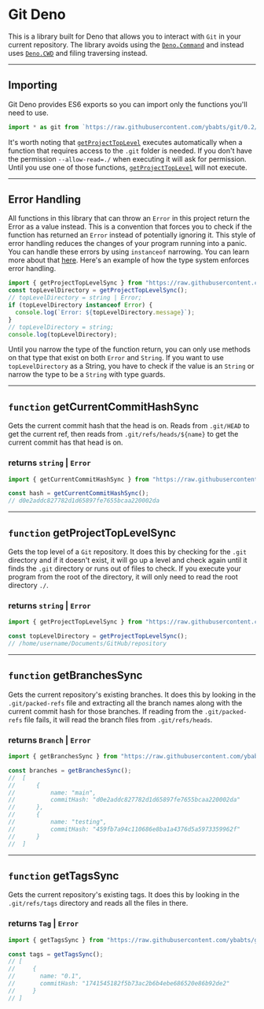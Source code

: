 # Git Deno

This is a library built for Deno that allows you to interact with `Git` in your
current repository. The library avoids using the
[`Deno.Command`](https://deno.land/api@v1.34.1?unstable=&s=Deno.Command) and
instead uses [`Deno.CWD`](https://deno.land/api@v1.34.1?unstable=&s=Deno.cwd)
and filing traversing instead.

---

## Importing

Git Deno provides ES6 exports so you can import only the functions you'll need
to use.

```ts
import * as git from `https://raw.githubusercontent.com/ybabts/git/0.2/src/mod.ts`;
```

It's worth noting that [`getProjectTopLevel`](#function-getprojecttoplevelsync)
executes automatically when a function that requires access to the `.git` folder
is needed. If you don't have the permission `--allow-read=./` when executing it
will ask for permission. Until you use one of those functions,
[`getProjectTopLevel`](#function-getprojecttoplevelsync) will not execute.

---

## Error Handling

All functions in this library that can throw an `Error` in this project return
the Error as a value instead. This is a convention that forces you to check if
the function has returned an `Error` instead of potentially ignoring it. This
style of error handling reduces the changes of your program running into a
panic. You can handle these errors by using `instanceof` narrowing. You can
learn more about that
[here](https://www.typescriptlang.org/docs/handbook/2/narrowing.html#instanceof-narrowing).
Here's an example of how the type system enforces error handling.

```ts
import { getProjectTopLevelSync } from "https://raw.githubusercontent.com/ybabts/git/0.2/src/mod.ts";
const topLevelDirectory = getProjectTopLevelSync();
// topLevelDirectory = string | Error;
if (topLevelDirectory instanceof Error) {
  console.log(`Error: ${topLevelDirectory.message}`);
}
// topLevelDirectory = string;
console.log(topLevelDirectory);
```

Until you narrow the type of the function return, you can only use methods on
that type that exist on both `Error` and `String`. If you want to use
`topLevelDirectory` as a String, you have to check if the value is an `String`
or narrow the type to be a `String` with type guards.

---

## `function` getCurrentCommitHashSync

Gets the current commit hash that the head is on. Reads from `.git/HEAD` to get
the current ref, then reads from `.git/refs/heads/${name}` to get the current
commit has that head is on.

### returns `string` | `Error`

```ts
import { getCurrentCommitHashSync } from "https://raw.githubusercontent.com/ybabts/git/0.2/src/mod.ts";

const hash = getCurrentCommitHashSync();
// d0e2addc827782d1d65897fe7655bcaa220002da
```

---

## `function` getProjectTopLevelSync

Gets the top level of a `Git` repository. It does this by checking for the
`.git` directory and if it doesn't exist, it will go up a level and check again
until it finds the `.git` directory or runs out of files to check. If you
execute your program from the root of the directory, it will only need to read
the root directory `./`.

### returns `string` | `Error`

```ts
import { getProjectTopLevelSync } from "https://raw.githubusercontent.com/ybabts/git/0.2/src/mod.ts";

const topLevelDirectory = getProjectTopLevelSync();
// /home/username/Documents/GitHub/repository
```

---

## `function` getBranchesSync

Gets the current repository's existing branches. It does this by looking in the
`.git/packed-refs` file and extracting all the branch names along with the
current commit hash for those branches. If reading from the `.git/packed-refs`
file fails, it will read the branch files from `.git/refs/heads`.

### returns `Branch` | `Error`

```ts
import { getBranchesSync } from "https://raw.githubusercontent.com/ybabts/git/0.2/src/mod.ts";

const branches = getBranchesSync();
//  [
//      {
//          name: "main",
//          commitHash: "d0e2addc827782d1d65897fe7655bcaa220002da"
//      },
//      {
//          name: "testing",
//          commitHash: "459fb7a94c110686e8ba1a4376d5a5973359962f"
//      }
//  ]
```

---

## `function` getTagsSync

Gets the current repository's existing tags. It does this by looking in the
`.git/refs/tags` directory and reads all the files in there.

### returns `Tag` | `Error`

```ts
import { getTagsSync } from "https://raw.githubusercontent.com/ybabts/git/0.2/src/mod.ts";

const tags = getTagsSync();
// [
//     {
//       name: "0.1",
//       commitHash: "1741545182f5b73ac2b6b4ebe686520e86b92de2"
//     }
// ]
```
